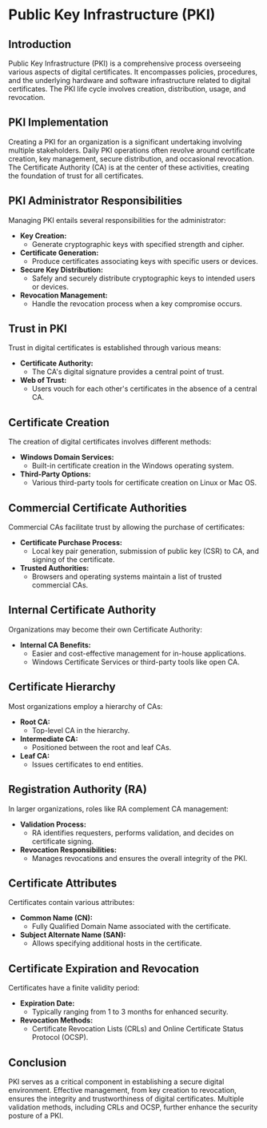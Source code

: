 # Public Key Infrastructure (PKI)

## Introduction

Public Key Infrastructure (PKI) is a comprehensive process overseeing various aspects of digital certificates. It encompasses policies, procedures, and the underlying hardware and software infrastructure related to digital certificates. The PKI life cycle involves creation, distribution, usage, and revocation.

## PKI Implementation

Creating a PKI for an organization is a significant undertaking involving multiple stakeholders. Daily PKI operations often revolve around certificate creation, key management, secure distribution, and occasional revocation. The Certificate Authority (CA) is at the center of these activities, creating the foundation of trust for all certificates.

## PKI Administrator Responsibilities

Managing PKI entails several responsibilities for the administrator:
- **Key Creation:**
	- Generate cryptographic keys with specified strength and cipher.
- **Certificate Generation:**
	- Produce certificates associating keys with specific users or devices.
- **Secure Key Distribution:**
	- Safely and securely distribute cryptographic keys to intended users or devices.
- **Revocation Management:**
	- Handle the revocation process when a key compromise occurs.

## Trust in PKI

Trust in digital certificates is established through various means:
- **Certificate Authority:**
	- The CA's digital signature provides a central point of trust.
- **Web of Trust:**
	- Users vouch for each other's certificates in the absence of a central CA.

## Certificate Creation

The creation of digital certificates involves different methods:
- **Windows Domain Services:**
	- Built-in certificate creation in the Windows operating system.
- **Third-Party Options:**
	- Various third-party tools for certificate creation on Linux or Mac OS.

## Commercial Certificate Authorities

Commercial CAs facilitate trust by allowing the purchase of certificates:
- **Certificate Purchase Process:**
	- Local key pair generation, submission of public key (CSR) to CA, and signing of the certificate.
- **Trusted Authorities:**
	- Browsers and operating systems maintain a list of trusted commercial CAs.

## Internal Certificate Authority

Organizations may become their own Certificate Authority:
- **Internal CA Benefits:**
	- Easier and cost-effective management for in-house applications.
	- Windows Certificate Services or third-party tools like open CA.

## Certificate Hierarchy

Most organizations employ a hierarchy of CAs:
- **Root CA:**
	- Top-level CA in the hierarchy.
- **Intermediate CA:**
	- Positioned between the root and leaf CAs.
- **Leaf CA:**
	- Issues certificates to end entities.

## Registration Authority (RA)

In larger organizations, roles like RA complement CA management:
- **Validation Process:**
	- RA identifies requesters, performs validation, and decides on certificate signing.
- **Revocation Responsibilities:**
	- Manages revocations and ensures the overall integrity of the PKI.

## Certificate Attributes

Certificates contain various attributes:
- **Common Name (CN):**
	- Fully Qualified Domain Name associated with the certificate.
- **Subject Alternate Name (SAN):**
	- Allows specifying additional hosts in the certificate.

## Certificate Expiration and Revocation

Certificates have a finite validity period:
- **Expiration Date:**
	- Typically ranging from 1 to 3 months for enhanced security.
- **Revocation Methods:**
	- Certificate Revocation Lists (CRLs) and Online Certificate Status Protocol (OCSP).

## Conclusion

PKI serves as a critical component in establishing a secure digital environment. Effective management, from key creation to revocation, ensures the integrity and trustworthiness of digital certificates. Multiple validation methods, including CRLs and OCSP, further enhance the security posture of a PKI.
